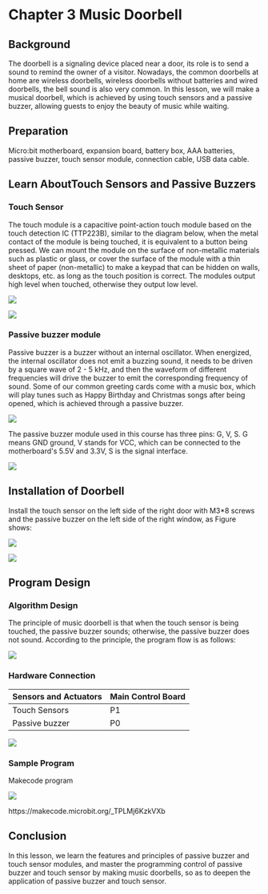 # Chapter 3 Music Doorbell

## Background  
<P>
The doorbell is a signaling device placed near a door, its role is to send a sound to remind the owner of a visitor. Nowadays, the common doorbells at home are wireless doorbells, wireless doorbells without batteries and wired doorbells, the bell sound is also very common. In this lesson, we will make a musical doorbell, which is achieved by using touch sensors and a passive buzzer, allowing guests to enjoy the beauty of music while waiting.
<P>

## Preparation  
<P>
Micro:bit motherboard, expansion board, battery box, AAA batteries, passive buzzer, touch sensor module, connection cable, USB data cable. 
<P>

## Learn AboutTouch Sensors and Passive Buzzers 

### Touch Sensor 
<P>
The touch module is a capacitive point-action touch module based on the touch detection IC (TTP223B), similar to the diagram below, when the metal contact of the module is being touched, it is equivalent to a button being pressed. We can mount the module on the surface of non-metallic materials such as plastic or glass, or cover the surface of the module with a thin sheet of paper (non-metallic) to make a keypad that can be hidden on walls, desktops, etc. as long as the touch position is correct. The modules output high level when touched, otherwise they output low level. 
<P>
<P>   
    
![](pic/3/31.png)<BR>
<P>
<P>   
    
![](pic/3/32.png)<BR>
<P>
 
### Passive buzzer module 
<P>
Passive buzzer is a buzzer without an internal oscillator. When energized, the internal oscillator does not emit a buzzing sound, it needs to be driven by a square wave of 2 - 5 kHz, and then the waveform of different frequencies will drive the buzzer to emit the corresponding frequency of sound. Some of our common greeting cards come with a music box, which will play tunes such as Happy Birthday and Christmas songs after being opened, which is achieved through a passive buzzer.  
<P>
<P>   
    
![](pic/3/33.png)<BR>
<P>
<P>
The passive buzzer module used in this course has three pins: G, V, S. G means GND ground, V stands for VCC, which can be connected to the motherboard's 5.5V and 3.3V, S is the signal interface.  
<P>
<P>   
    
![](pic/3/34.png)<BR>
<P>
 
## Installation of Doorbell  
<P>    
Install the touch sensor on the left side of the right door with M3*8 screws and the passive buzzer on the left side of the right window, as Figure shows:
<P>
<P>   
    
![](pic/3/35.jpg)<BR>
<P>
<P>   
    
![](pic/3/36.jpg)<BR>
<P>
 
## Program Design  

### Algorithm Design 
<P>
The principle of music doorbell is that when the touch sensor is being touched, the passive buzzer sounds; otherwise, the passive buzzer does not sound. According to the principle, the program flow is as follows:   
<P>
<P>   
    
![](pic/3/37.jpg)<BR>
<P>

### Hardware Connection  

Sensors and Actuators | Main Control Board 
:-- | :--
Touch Sensors |P1
Passive buzzer |P0
<P>   
    
![](pic/3/38.jpg)<BR>
<P>
    
### Sample Program 
<P>
Makecode program 
<P> 
<P>   

![](pic/3/3_9.png)<BR>

<P>
<P> 
https://makecode.microbit.org/_TPLMj6KzkVXb 
<P>
 
## Conclusion  
<P>
In this lesson, we learn the features and principles of passive buzzer and touch sensor modules, and master the programming control of passive buzzer and touch sensor by making music doorbells, so as to deepen the application of passive buzzer and touch sensor. 
<P>
